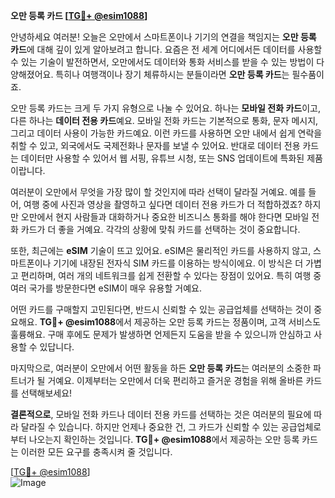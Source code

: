 **오만 등록 카드 [[TG💪+ @esim1088](https://t.me/s/esim1088)]**

안녕하세요 여러분! 오늘은 오만에서 스마트폰이나 기기의 연결을 책임지는 **오만 등록 카드**에 대해 깊이 있게 알아보려고 합니다. 요즘은 전 세계 어디에서든 데이터를 사용할 수 있는 기술이 발전하면서, 오만에서도 데이터와 통화 서비스를 받을 수 있는 방법이 다양해졌어요. 특히나 여행객이나 장기 체류하시는 분들이라면 **오만 등록 카드**는 필수품이죠.

오만 등록 카드는 크게 두 가지 유형으로 나눌 수 있어요. 하나는 **모바일 전화 카드**이고, 다른 하나는 **데이터 전용 카드**예요. 모바일 전화 카드는 기본적으로 통화, 문자 메시지, 그리고 데이터 사용이 가능한 카드예요. 이런 카드를 사용하면 오만 내에서 쉽게 연락을 취할 수 있고, 외국에서도 국제전화나 문자를 보낼 수 있어요. 반대로 데이터 전용 카드는 데이터만 사용할 수 있어서 웹 서핑, 유튜브 시청, 또는 SNS 업데이트에 특화된 제품이랍니다.

여러분이 오만에서 무엇을 가장 많이 할 것인지에 따라 선택이 달라질 거예요. 예를 들어, 여행 중에 사진과 영상을 촬영하고 싶다면 데이터 전용 카드가 더 적합하겠죠? 하지만 오만에서 현지 사람들과 대화하거나 중요한 비즈니스 통화를 해야 한다면 모바일 전화 카드가 더 좋을 거예요. 각각의 상황에 맞춰 카드를 선택하는 것이 중요합니다.

또한, 최근에는 **eSIM** 기술이 뜨고 있어요. eSIM은 물리적인 카드를 사용하지 않고, 스마트폰이나 기기에 내장된 전자식 SIM 카드를 이용하는 방식이에요. 이 방식은 더 가볍고 편리하며, 여러 개의 네트워크를 쉽게 전환할 수 있다는 장점이 있어요. 특히 여행 중 여러 국가를 방문한다면 eSIM이 매우 유용할 거예요.

어떤 카드를 구매할지 고민된다면, 반드시 신뢰할 수 있는 공급업체를 선택하는 것이 중요해요. **TG💪+ @esim1088**에서 제공하는 오만 등록 카드는 정품이며, 고객 서비스도 훌륭해요. 구매 후에도 문제가 발생하면 언제든지 도움을 받을 수 있으니까 안심하고 사용할 수 있답니다.

마지막으로, 여러분이 오만에서 어떤 활동을 하든 **오만 등록 카드**는 여러분의 소중한 파트너가 될 거예요. 이제부터는 오만에서 더욱 편리하고 즐거운 경험을 위해 올바른 카드를 선택해보세요!

**결론적으로**, 모바일 전화 카드나 데이터 전용 카드를 선택하는 것은 여러분의 필요에 따라 달라질 수 있습니다. 하지만 언제나 중요한 건, 그 카드가 신뢰할 수 있는 공급업체로부터 나오는지 확인하는 것입니다. **TG💪+ @esim1088**에서 제공하는 오만 등록 카드는 이러한 모든 요구를 충족시켜 줄 것입니다.

[[TG💪+ @esim1088](https://t.me/s/esim1088)]  
![Image](https://i.postimg.cc/Y0z9fWf4/image.png)